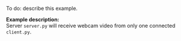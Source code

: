 To do: describe this example.

**Example description:**  
Server `server.py` will receive webcam video from only one connected `client.py`.